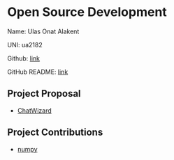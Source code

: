 # Open Source Development

Name: Ulas Onat Alakent

UNI: ua2182

Github: [link](https://github.com/ulasonat)

GitHub README: [link](https://github.com/ulasonat/ulasonat/blob/main/README.md)

## Project Proposal

- [ChatWizard](../projects/python/chatwizard.md)

## Project Contributions

- [numpy](../projects/python/numpy.md)
